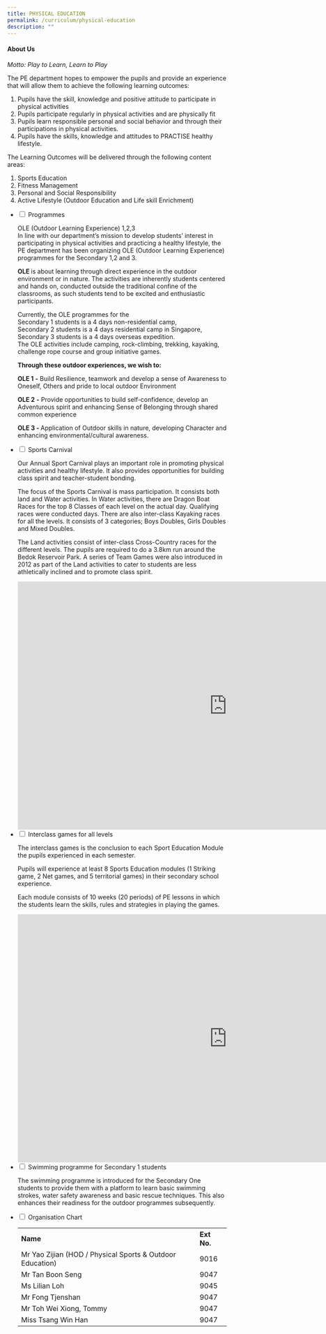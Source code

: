 ```yaml
---
title: PHYSICAL EDUCATION
permalink: /curriculum/physical-education
description: ""
---
```

<h4><strong>About Us</strong></h4>
<p><em>Motto: Play to Learn, Learn to Play</em></p>
<p>The PE department hopes to empower the pupils and provide an experience that will allow them to achieve the following learning outcomes:</p>
<ol>
<li>Pupils have the skill, knowledge and positive attitude to participate in physical activities</li>
<li>Pupils participate regularly in physical activities and are physically fit</li>
<li>Pupils learn responsible personal and social behavior and through their participations in physical activities.</li>
<li>Pupils have the skills, knowledge and attitudes to PRACTISE healthy lifestyle.</li>
</ol>
<p>The Learning Outcomes will be delivered through the following content areas:</p>
<ol>
<li>Sports Education</li>
<li>Fitness Management</li>
<li>Personal and Social Responsibility</li>
<li>Active Lifestyle (Outdoor Education and Life skill Enrichment)</li>
</ol>
<ul class="jekyllcodex_accordion">
<li><input id="accordion1" type="checkbox" /> <label for="accordion1">Programmes</label>
<div>
<p>OLE (Outdoor Learning Experience) 1,2,3<br />In line with our department&rsquo;s mission to develop students&rsquo; interest in participating in physical activities and practicing a healthy lifestyle, the PE department has been organizing OLE (Outdoor Learning Experience) programmes for the Secondary 1,2 and 3.</p>
<p><strong>OLE&nbsp;</strong>is about learning through direct experience in the outdoor environment or in nature. The activities are inherently students centered and hands on, conducted outside the traditional confine of the classrooms, as such students tend to be excited and enthusiastic participants.</p>
<p>Currently, the OLE programmes for the<br />Secondary 1 students is a 4 days non-residential camp,<br />Secondary 2 students is a 4 days residential camp in Singapore,<br />Secondary 3 students is a 4 days overseas expedition.<br />The OLE activities include camping, rock-climbing, trekking, kayaking, challenge rope course and group initiative games.</p>
<p><strong>Through these outdoor experiences, we wish to:</strong></p>
<p><strong>OLE 1</strong>&nbsp;<strong>-</strong>&nbsp;Build Resilience, teamwork and develop a sense of Awareness to Oneself, Others and pride to local outdoor Environment&nbsp;</p>
<p><strong>OLE 2</strong>&nbsp;<strong>-</strong>&nbsp;Provide opportunities to build self-confidence, develop an Adventurous spirit and enhancing Sense of Belonging through shared common experience</p>
<p><strong>OLE 3&nbsp;-&nbsp;</strong>Application of Outdoor skills in nature, developing Character and enhancing environmental/cultural awareness.</p>
</div>
</li>
<li><input id="accordion2" type="checkbox" /> <label for="accordion2">Sports Carnival</label>
<div>
<p>Our Annual Sport Carnival plays an important role in promoting physical activities and healthy lifestyle. It also provides opportunities for building class spirit and teacher-student bonding.</p>
<p>The focus of the Sports Carnival is mass participation. It consists both land and Water activities. In Water activities, there are Dragon Boat Races for the top 8 Classes of each level on the actual day. Qualifying races were conducted days. There are also inter-class Kayaking races for all the levels. It consists of 3 categories; Boys Doubles, Girls Doubles and Mixed Doubles.</p>
<p>The Land activities consist of inter-class Cross-Country races for the different levels. The pupils are required to do a 3.8km run around the Bedok Reservoir Park. A series of Team Games were also introduced in 2012 as part of the Land activities to cater to students are less athletically inclined and to promote class spirit.</p>
<iframe src="https://docs.google.com/presentation/d/e/2PACX-1vQuggWOsLVLLkkLf9lbYsNmb1ciX7tvxhIIb9HZj5TBNm0vBsDS-evFYTzchmxU_zwcQ4pVE2O7hv9E/embed?start=false&loop=false&delayms=5000" frameborder="0" width="960" height="569" allowfullscreen="true"></iframe>
</div>
</li>
<li><input id="accordion3" type="checkbox" /> <label for="accordion3">Interclass games for all levels</label>
<div>
<p>The interclass games is the conclusion to each Sport Education Module the pupils experienced in each semester.</p>
<p>Pupils will experience at least 8 Sports Education modules (1 Striking game, 2 Net games, and 5 territorial games) in their secondary school experience.</p>
<p>Each module consists of 10 weeks (20 periods) of PE lessons in which the students learn the skills, rules and strategies in playing the games.</p>
<iframe src="https://docs.google.com/presentation/d/e/2PACX-1vThiWrA70k0GYH3B0Sx3u9Vlf5YQsX6LIyWBELx5oTJUeVc32X5AXXD53iFaafvN8rDkV7I0GV24lsp/embed?start=false&loop=false&delayms=5000" frameborder="0" width="960" height="569" allowfullscreen="true"></iframe>
</div>
</li>
<li><input id="accordion4" type="checkbox" /> <label for="accordion4">Swimming programme for Secondary 1 students</label>
<div>
<p>The swimming programme is introduced for the Secondary One students to provide them with a platform to learn basic swimming strokes, water safety awareness and basic rescue techniques. This also enhances their readiness for the outdoor programmes subsequently.</p>
</div>
</li>
<li><input id="accordion5" type="checkbox" /> <label for="accordion5">Organisation Chart</label>
<div>
<table width="82%">
<tbody>
<tr>
<th style="text-align: left;">
<div><strong>Name</strong></div>
</th>
<th style="text-align: left;">
<div><strong>Ext No.</strong></div>
</th>
</tr>
<tr>
<td>Mr Yao Zijian (HOD / Physical Sports &amp; Outdoor Education)&nbsp;</td>
<td>9016&nbsp;</td>
</tr>
<tr>
<td>Mr Tan Boon Seng</td>
<td>9047</td>
</tr>
<tr>
<td>Ms Lilian Loh</td>
<td>9045</td>
</tr>
<tr>
<td>Mr Fong Tjenshan</td>
<td>9047</td>
</tr>
<tr>
<td>
<div>Mr Toh Wei Xiong, Tommy</div>
</td>
<td>9047</td>
</tr>
<tr>
<td>Miss Tsang Win Han</td>
<td>9047</td>
</tr>
</tbody>
</table>
</div>
</li>
</ul>